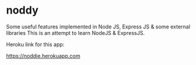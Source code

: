 # noddy
Some useful features implemented in Node JS, Express JS & some external libraries
This is an attempt to learn NodeJS & ExpressJS.

Heroku link for this app:

https://noddie.herokuapp.com
